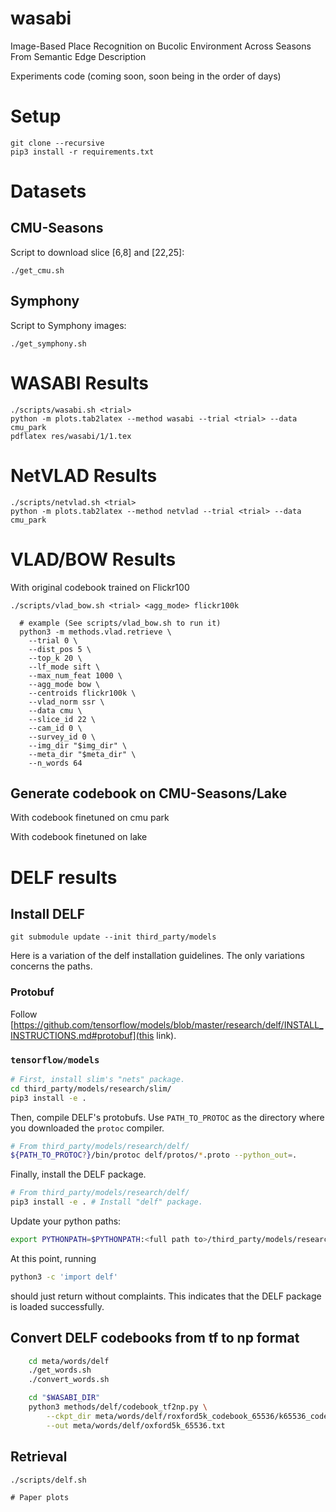 # wasabi
Image-Based Place Recognition on Bucolic Environment Across Seasons From Semantic Edge Description

Experiments code (coming soon, soon being in the order of days)

# Setup

    git clone --recursive 
    pip3 install -r requirements.txt

# Datasets
## CMU-Seasons
Script to download slice [6,8] and [22,25]:

    ./get_cmu.sh

## Symphony
Script to Symphony images:

    ./get_symphony.sh


# WASABI Results

    ./scripts/wasabi.sh <trial>
    python -m plots.tab2latex --method wasabi --trial <trial> --data cmu_park
    pdflatex res/wasabi/1/1.tex

# NetVLAD Results
    ./scripts/netvlad.sh <trial>
    python -m plots.tab2latex --method netvlad --trial <trial> --data cmu_park


# VLAD/BOW Results
With original codebook trained on Flickr100

    ./scripts/vlad_bow.sh <trial> <agg_mode> flickr100k

      # example (See scripts/vlad_bow.sh to run it)
      python3 -m methods.vlad.retrieve \
        --trial 0 \
        --dist_pos 5 \
        --top_k 20 \
        --lf_mode sift \
        --max_num_feat 1000 \
        --agg_mode bow \
        --centroids flickr100k \
        --vlad_norm ssr \
        --data cmu \
        --slice_id 22 \
        --cam_id 0 \
        --survey_id 0 \
        --img_dir "$img_dir" \
        --meta_dir "$meta_dir" \
        --n_words 64 

## Generate codebook on CMU-Seasons/Lake 
With codebook finetuned on cmu park

With codebook finetuned on lake


# DELF results

## Install DELF

```
git submodule update --init third_party/models
```

Here is a variation of the delf installation guidelines. The only variations concerns the paths.

### Protobuf
Follow
[https://github.com/tensorflow/models/blob/master/research/delf/INSTALL_INSTRUCTIONS.md#protobuf](this
link).

### `tensorflow/models`

``` bash
# First, install slim's "nets" package.
cd third_party/models/research/slim/
pip3 install -e .
```

Then, compile DELF's protobufs. Use `PATH_TO_PROTOC` as the directory where you
downloaded the `protoc` compiler.

```bash
# From third_party/models/research/delf/
${PATH_TO_PROTOC?}/bin/protoc delf/protos/*.proto --python_out=.
```

Finally, install the DELF package.

```bash
# From third_party/models/research/delf/
pip3 install -e . # Install "delf" package.
```

Update your python paths:
```bash
export PYTHONPATH=$PYTHONPATH:<full path to>/third_party/models/research:<full path to>/third_party/models/research/slim
```

At this point, running

```bash
python3 -c 'import delf'
```

should just return without complaints. This indicates that the DELF package is
loaded successfully.


## Convert DELF codebooks from tf to np format

``` bash
    cd meta/words/delf
    ./get_words.sh
    ./convert_words.sh

    cd "$WASABI_DIR"
    python3 methods/delf/codebook_tf2np.py \
        --ckpt_dir meta/words/delf/roxford5k_codebook_65536/k65536_codebook_tfckpt/ \
        --out meta/words/delf/oxford5k_65536.txt
```

## Retrieval
```
./scripts/delf.sh

# Paper plots
